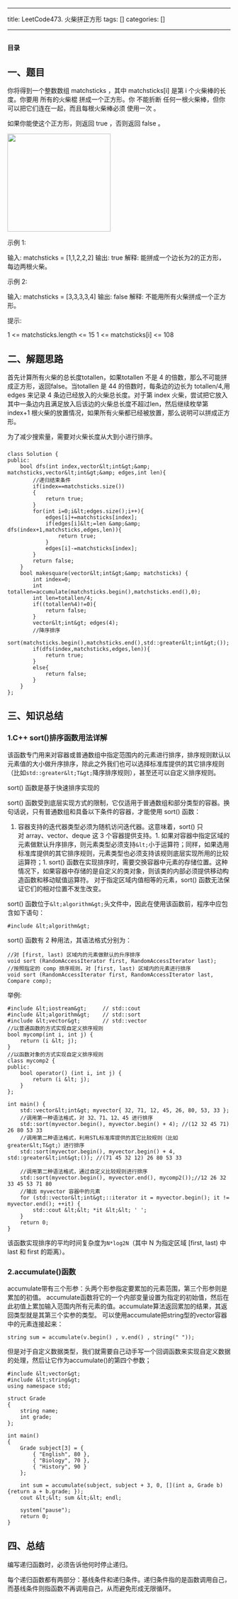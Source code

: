 
--- 
title:  LeetCode473. 火柴拼正方形 
tags: []
categories: [] 

---
## 

**目录**















## 一、题目

你将得到一个整数数组 matchsticks ，其中 matchsticks[i] 是第 i 个火柴棒的长度。你要用 所有的火柴棍 拼成一个正方形。你 不能折断 任何一根火柴棒，但你可以把它们连在一起，而且每根火柴棒必须 使用一次 。

如果你能使这个正方形，则返回 true ，否则返回 false 。

<img alt="" height="221" src="https://img-blog.csdnimg.cn/c0d4fd65e3ff46edb04d5629129d9cd1.png" width="233">

示例 1:

>  
 输入: matchsticks = [1,1,2,2,2] 输出: true 解释: 能拼成一个边长为2的正方形，每边两根火柴。 


示例 2:

>  
 输入: matchsticks = [3,3,3,3,4] 输出: false 解释: 不能用所有火柴拼成一个正方形。 


提示:

>  
 1 &lt;= matchsticks.length &lt;= 15 1 &lt;= matchsticks[i] &lt;= 108 


## 二、解题思路

首先计算所有火柴的总长度totallen，如果totallen 不是 4 的倍数，那么不可能拼成正方形，返回false。当totallen 是 44 的倍数时，每条边的边长为 totallen/4,用 edges 来记录 4 条边已经放入的火柴总长度。对于第 index 火柴，尝试把它放入其中一条边内且满足放入后该边的火柴总长度不超过len，然后继续枚举第 index+1 根火柴的放置情况，如果所有火柴都已经被放置，那么说明可以拼成正方形。

为了减少搜索量，需要对火柴长度从大到小进行排序。

### 

```
class Solution {
public:
    bool dfs(int index,vector&lt;int&gt;&amp; matchsticks,vector&lt;int&gt;&amp; edges,int len){
        //递归结束条件
        if(index==matchsticks.size())
        {
            return true;
        }
        for(int i=0;i&lt;edges.size();i++){
            edges[i]+=matchsticks[index];
            if(edges[i]&lt;=len &amp;&amp; dfs(index+1,matchsticks,edges,len)){
                return true;
            }
            edges[i]-=matchsticks[index];
        }
        return false;
    }
    bool makesquare(vector&lt;int&gt;&amp; matchsticks) {
        int index=0;
        int totallen=accumulate(matchsticks.begin(),matchsticks.end(),0);
        int len=totallen/4;
        if((totallen%4)!=0){
            return false;
        }
        vector&lt;int&gt; edges(4);
        //降序排序
        sort(matchsticks.begin(),matchsticks.end(),std::greater&lt;int&gt;());
        if(dfs(index,matchsticks,edges,len)){
            return true;
        }
        else{
            return false;
        }
    }
};
```

## 三、知识总结

### 1.C++ sort()排序函数用法详解

该函数专门用来对容器或普通数组中指定范围内的元素进行排序，排序规则默认以元素值的大小做升序排序，除此之外我们也可以选择标准库提供的其它排序规则（比如`std::greater&lt;T&gt;`降序排序规则），甚至还可以自定义排序规则。

sort() 函数是基于快速排序实现的

sort() 函数受到底层实现方式的限制，它仅适用于普通数组和部分类型的容器。换句话说，只有普通数组和具备以下条件的容器，才能使用 sort() 函数：
1. 容器支持的迭代器类型必须为随机访问迭代器。这意味着，sort() 只对 array、vector、deque 这 3 个容器提供支持。1. 如果对容器中指定区域的元素做默认升序排序，则元素类型必须支持`&lt;`小于运算符；同样，如果选用标准库提供的其它排序规则，元素类型也必须支持该规则底层实现所用的比较运算符；1. sort() 函数在实现排序时，需要交换容器中元素的存储位置。这种情况下，如果容器中存储的是自定义的类对象，则该类的内部必须提供移动构造函数和移动赋值运算符。
对于指定区域内值相等的元素，sort() 函数无法保证它们的相对位置不发生改变。

sort() 函数位于`&lt;algorithm&gt;`头文件中，因此在使用该函数前，程序中应包含如下语句：

```
#include &lt;algorithm&gt;
```

sort() 函数有 2 种用法，其语法格式分别为：

```
//对 [first, last) 区域内的元素做默认的升序排序
void sort (RandomAccessIterator first, RandomAccessIterator last);
//按照指定的 comp 排序规则，对 [first, last) 区域内的元素进行排序
void sort (RandomAccessIterator first, RandomAccessIterator last, Compare comp);
```

举例:

```
#include &lt;iostream&gt;     // std::cout
#include &lt;algorithm&gt;    // std::sort
#include &lt;vector&gt;       // std::vector
//以普通函数的方式实现自定义排序规则
bool mycomp(int i, int j) {
    return (i &lt; j);
}
//以函数对象的方式实现自定义排序规则
class mycomp2 {
public:
    bool operator() (int i, int j) {
        return (i &lt; j);
    }
};

int main() {
    std::vector&lt;int&gt; myvector{ 32, 71, 12, 45, 26, 80, 53, 33 };
    //调用第一种语法格式，对 32、71、12、45 进行排序
    std::sort(myvector.begin(), myvector.begin() + 4); //(12 32 45 71) 26 80 53 33
    //调用第二种语法格式，利用STL标准库提供的其它比较规则（比如 greater&lt;T&gt;）进行排序
    std::sort(myvector.begin(), myvector.begin() + 4, std::greater&lt;int&gt;()); //(71 45 32 12) 26 80 53 33
   
    //调用第二种语法格式，通过自定义比较规则进行排序
    std::sort(myvector.begin(), myvector.end(), mycomp2());//12 26 32 33 45 53 71 80
    //输出 myvector 容器中的元素
    for (std::vector&lt;int&gt;::iterator it = myvector.begin(); it != myvector.end(); ++it) {
        std::cout &lt;&lt; *it &lt;&lt; ' ';
    }
    return 0;
}
```

该函数实现排序的平均时间复杂度为`N*log2N`（其中 N 为指定区域 [first, last) 中 last 和 first 的距离）。

### 2.accumulate()函数

accumulate带有三个形参：头两个形参指定要累加的元素范围，第三个形参则是累加的初值。 accumulate函数将它的一个内部变量设置为指定的初始值，然后在此初值上累加输入范围内所有元素的值。accumulate算法返回累加的结果，其返回类型就是其第三个实参的类型。 可以使用accumulate把string型的vector容器中的元素连接起来：

```
string sum = accumulate(v.begin() , v.end() , string(" "));
```

但是对于自定义数据类型，我们就需要自己动手写一个回调函数来实现自定义数据的处理，然后让它作为accumulate()的第四个参数；

```
#include &lt;vector&gt;
#include &lt;string&gt;
using namespace std;
 
struct Grade
{
	string name;
	int grade;
};
 
int main()
{
	Grade subject[3] = {
		{ "English", 80 },
		{ "Biology", 70 },
		{ "History", 90 }
	};
 
	int sum = accumulate(subject, subject + 3, 0, [](int a, Grade b){return a + b.grade; });
	cout &lt;&lt; sum &lt;&lt; endl;
 
	system("pause");
	return 0;
}
```

## 四、总结

编写递归函数时，必须告诉他何时停止递归。

每个递归函数都有两部分：基线条件和递归条件。递归条件指的是函数调用自己，而基线条件则指函数不再调用自己，从而避免形成无限循环。


